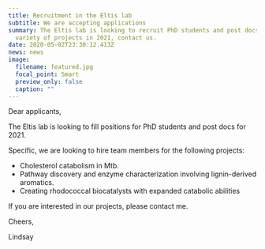 ```yaml
---
title: Recruitment in the Eltis lab
subtitle: We are accepting applications
summary: The Eltis lab is looking to recruit PhD students and post docs for a
  variety of projects in 2021, contact us.
date: 2020-05-02T23:30:12.413Z
news: news
image:
  filename: featured.jpg
  focal_point: Smart
  preview_only: false
  caption: ""
---
```

Dear applicants,

The Eltis lab is looking to fill positions for PhD students and post docs for 2021. 

Specific, we are looking to hire team members for the following projects:

* Cholesterol catabolism in Mtb.
* Pathway discovery and enzyme characterization involving lignin-derived aromatics.
* Creating rhodococcal biocatalysts with expanded catabolic abilities

If you are interested in our projects, please contact me.

Cheers,

Lindsay
